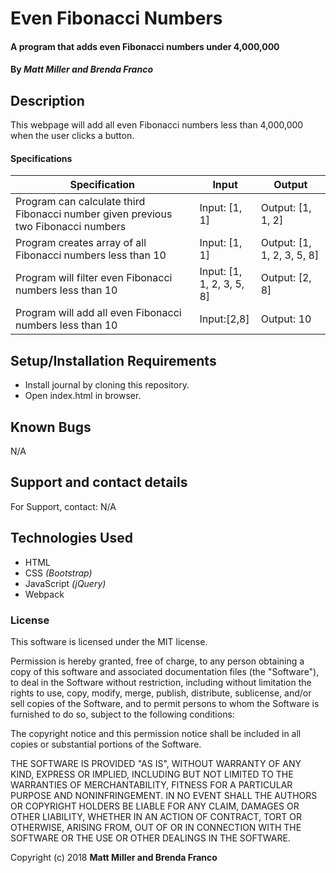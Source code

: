 # Even Fibonacci Numbers

#### A program that adds even Fibonacci numbers under 4,000,000

#### By _**Matt Miller and Brenda Franco**_

## Description

This webpage will add all even Fibonacci numbers less than 4,000,000 when the user clicks a button.

#### Specifications

| Specification | Input | Output |
| --- | --- | --- |
| Program can calculate third Fibonacci number given previous two Fibonacci numbers |Input: [1, 1] | Output: [1, 1, 2] |
| Program creates array of all Fibonacci numbers less than 10 | Input: [1, 1] | Output: [1, 1, 2, 3, 5, 8] |
| Program will filter even Fibonacci numbers less than 10| Input: [1, 1, 2, 3, 5, 8] | Output: [2, 8] |
| Program will add all even Fibonacci numbers less than 10 | Input:[2,8] | Output: 10 |


## Setup/Installation Requirements

* Install journal by cloning this repository.
* Open index.html in browser.


## Known Bugs

N/A

## Support and contact details

For Support, contact:
N/A

## Technologies Used

* HTML
* CSS _(Bootstrap)_
* JavaScript _(jQuery)_
* Webpack

### License

This software is licensed under the MIT license.

Permission is hereby granted, free of charge, to any person obtaining a copy of this software and associated documentation files (the "Software"), to deal in the Software without restriction, including without limitation the rights to use, copy, modify, merge, publish, distribute, sublicense, and/or sell copies of the Software, and to permit persons to whom the Software is furnished to do so, subject to the following conditions:

The copyright notice and this permission notice shall be included in all copies or substantial portions of the Software.

THE SOFTWARE IS PROVIDED "AS IS", WITHOUT WARRANTY OF ANY KIND, EXPRESS OR IMPLIED, INCLUDING BUT NOT LIMITED TO THE WARRANTIES OF MERCHANTABILITY, FITNESS FOR A PARTICULAR PURPOSE AND NONINFRINGEMENT. IN NO EVENT SHALL THE AUTHORS OR COPYRIGHT HOLDERS BE LIABLE FOR ANY CLAIM, DAMAGES OR OTHER LIABILITY, WHETHER IN AN ACTION OF CONTRACT, TORT OR OTHERWISE, ARISING FROM, OUT OF OR IN CONNECTION WITH THE SOFTWARE OR THE USE OR OTHER DEALINGS IN THE SOFTWARE.

Copyright (c) 2018 **Matt Miller and Brenda Franco**
